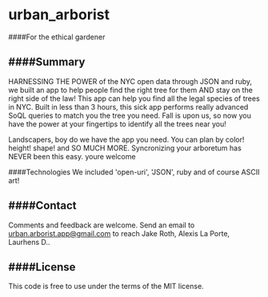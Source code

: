 # urban_arborist
####For the ethical gardener

####Summary
--------
HARNESSING THE POWER of the NYC open data through JSON and ruby, we built an app to help people find the right tree for them AND stay on the right side of the law! This app can help you find all the legal species of trees in NYC. Built in less than 3 hours, this sick app performs really advanced SoQL queries to match you the tree you need. Fall is upon us, so now you have the power at your fingertips to identify all the trees near you!

Landscapers, boy do we have the app you need. You can plan by color! height! shape! and SO MUCH MORE. Syncronizing your arboretum has NEVER been this easy. youre welcome 

####Technologies
We included 'open-uri', 'JSON', ruby and of course ASCII art!

####Contact
-------
Comments and feedback are welcome. Send an email to urban.arborist.app@gmail.com to reach Jake Roth, Alexis La Porte, Laurhens D..

####License
-------
This code is free to use under the terms of the MIT license.
